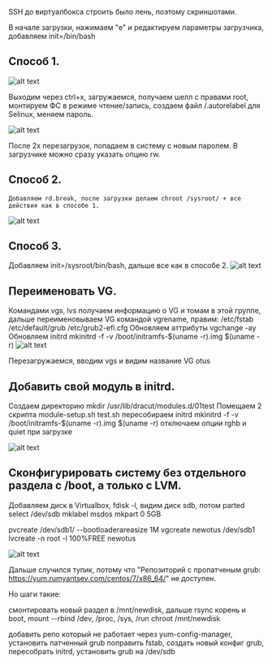 SSH до виртуалбокса строить было лень, поэтому скриншотами.

В начале загрузки, нажимаем "e" и редактируем параметры загрузчика, добавляем init=/bin/bash


## Способ 1.


![alt text](https://github.com/Systimax22/Otus_HW/blob/main/Lession7/img/1.png "Редактирование")

Выходим через ctrl+x, загружаемся, получаем шелл с правами root, монтируем ФС в режиме чтение/запись, создаем файл /.autorelabel для Selinux, меняем пароль.

![alt text](https://github.com/Systimax22/Otus_HW/blob/main/Lession7/img/2.png "Смена пароля")

После 2х перезагрузок, попадаем в систему с новым паролем.
В загрузчике можно сразу указать опцию rw.

## Способ 2.

    Добавляем rd.break, после загрузки делаем chroot /sysroot/ + все действия как в способе 1.

![alt text](https://github.com/Systimax22/Otus_HW/blob/main/Lession7/img/3.png "Смена пароля rd.break")

## Способ 3.

Добавляем init=/sysroot/bin/bash, дальше все как в способе 2.
![alt text](https://github.com/Systimax22/Otus_HW/blob/main/Lession7/img/4.png "Смена пароля sysroot")


## Переименовать VG.
Командами vgs, lvs получаем информацию о VG и томам в этой группе, дальше переименовываем VG командой vgrename, правим:
/etc/fstab
/etc/default/grub
/etc/grub2-efi.cfg
Обновляем аттрибуты vgchange -ay
Обновляем initrd 
mkinitrd -f -v /boot/initramfs-$(uname -r).img $(uname -r)
![alt text](https://github.com/Systimax22/Otus_HW/blob/main/Lession7/img/5.png "Переименование VG")

Перезагружаемся, вводим vgs и видим название VG otus

## Добавить свой модуль в initrd.
Создаем директорию mkdir /usr/lib/dracut/modules.d/01test
Помещаем 2 скрипта 
module-setup.sh
test.sh
пересобираем initrd
mkinitrd -f -v /boot/initramfs-$(uname -r).img $(uname -r)
отключаем опции rghb и quiet при загрузке

![alt text](https://github.com/Systimax22/Otus_HW/blob/main/Lession7/img/7.png "модуль")


## Сконфигурировать систему без отдельного раздела с /boot, а только с LVM.

Добавляем диск в Virtualbox, fdisk -l, видим диск sdb, потом
parted
select /dev/sdb
mklabel msdos
mkpart 0 5GB

pvcreate /dev/sdb1/ --bootloaderareasize 1M
vgcreate newotus /dev/sdb1
lvcreate -n root -l 100%FREE newotus

![alt text](https://github.com/Systimax22/Otus_HW/blob/main/Lession7/img/8.png "grub")

Дальше случился тупик, потому что "Репозиторий с пропатченым grub: https://yum.rumyantsev.com/centos/7/x86_64/"
не доступен.

Но шаги такие:

смонтировать новый раздел в /mnt/newdisk, дальше rsync корень и boot, mount --rbind /dev, /proc, /sys, /run
chroot /mnt/newdisk

добавить репо который не работает через yum-config-manager, установить патченный grub
поправить fstab, создать новый конфиг grub, пересобрать initrd, установить grub на /dev/sdb




